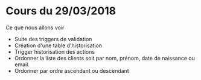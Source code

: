 # Cours du 29/03/2018
Ce que nous allons voir

- Suite des triggers de validation
- Création d'une table d'historisation
- Trigger historisation des actions
- Ordonner la liste des clients soit par nom, prénom, date de naissance ou email.
- Ordonner par ordre ascendant ou descendant

